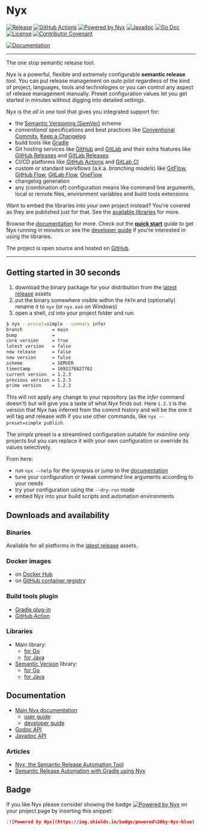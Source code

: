 # Nyx

[![Release](https://img.shields.io/github/v/release/mooltiverse/nyx?sort=semver)](https://github.com/mooltiverse/nyx/releases)
[![GitHub Actions](https://github.com/mooltiverse/nyx/actions/workflows/workflow.yml/badge.svg?branch=main)](https://github.com/mooltiverse/nyx/actions/workflows/workflow.yml)
[![Powered by Nyx](https://img.shields.io/badge/powered%20by-Nyx-blue)](https://github.com/mooltiverse/nyx)
[![Javadoc](https://javadoc.io/badge2/com.mooltiverse.oss.nyx/java/Javadoc.svg)](https://javadoc.io/doc/com.mooltiverse.oss.nyx/java)
[![Go Doc](https://godocs.io/github.com/mooltiverse/nyx/src/go/nyx?status.svg)](https://godocs.io/github.com/mooltiverse/nyx/src/go/nyx)
[![License](https://img.shields.io/badge/License-Apache%202.0-grey.svg)](LICENSE.md) [![Contributor Covenant](https://img.shields.io/badge/Contributor%20Covenant-v2.0%20adopted-grey.svg)](CODE_OF_CONDUCT.md)

[![Documentation](https://img.shields.io/static/v1?label=read%20the&message=documentation&color=blue&style=for-the-badge)](https://mooltiverse.github.io/nyx/)

----

The one stop semantic release tool.

Nyx is a powerful, flexible and extremely configurable **semantic release** tool. You can put release management on *auto pilot* regardless of the kind of project, languages, tools and technologies or you can control any aspect of release management manually. Preset configuration values let you get started in minutes without digging into detailed settings.

Nyx is the *all in one* tool that gives you integrated support for:

* the [Semantic Versioning (SemVer)](https://semver.org/) scheme
* *conventional* specifications and best practices like [Conventional Commits](https://www.conventionalcommits.org/), [Keep a Changelog](https://keepachangelog.com/)
* build tools like [Gradle](https://gradle.org/)
* Git hosting services like [GitHub](https://github.com/) and [GitLab](https://gitlab.com/) and their extra features like [GitHub Releases](https://docs.github.com/en/github/administering-a-repository/about-releases) and [GitLab Releases](https://docs.gitlab.com/ee/user/project/releases/)
* CI/CD platforms like [GitHub Actions](https://github.com/mooltiverse/nyx-github-action) and [GitLab CI](https://docs.gitlab.com/ee/ci/)
* custom or standard workflows (a.k.a. *branching models*) like [GitFlow](https://nvie.com/posts/a-successful-git-branching-model/), [GitHub Flow](https://help.github.com/en/github/collaborating-with-issues-and-pull-requests/github-flow), [GitLab Flow](https://docs.gitlab.com/ee/topics/gitlab_flow.html), [OneFlow](https://www.endoflineblog.com/oneflow-a-git-branching-model-and-workflow)
* changelog generation
* any (combination of) configuration means like command line arguments, local or remote files, environment variables and build tools extensions

Want to embed the libraries into your own project instead? You're covered as they are published just for that. See the [available libraries](#libraries) for more.

Browse the [documentation](https://mooltiverse.github.io/nyx/) for more. Check out the [**quick start**](https://mooltiverse.github.io/nyx/guide/user/quick-start/) guide to get Nyx running in minutes or see the [developer guide](https://mooltiverse.github.io/nyx/guide/developer/) if you're interested in using the libraries.

The project is open source and hosted on [GitHub](https://github.com/mooltiverse/nyx).

----

## Getting started in 30 seconds

1. download the binary package for your distribution from the [latest release](https://github.com/mooltiverse/nyx/releases/latest) assets
2. put the binary somewhere visible within the `PATH` and (optionally) rename it to `nyx` (or `nyx.exe` on Windows)
3. open a shell, *cd* into your project folder and run:

```bash
$ nyx --preset=simple --summary infer
branch           = main
bump             =
core version     = true
latest version   = false
new release      = false
new version      = false
scheme           = SEMVER
timestamp        = 1692276827782
current version  = 1.2.3
previous version = 1.2.3
prime version    = 1.2.3
```

This will not apply any change to your repository (as the *infer* command doesn't) but will give you a taste of what Nyx finds out. Here `1.2.3` is the version that Nyx has inferred from the commit history and will be the one it will tag and release with if you use other commands, like `nyx --preset=simple publish`.

The *simple* preset is a streamlined configuration suitable for *mainline only* projects but you can replace it with your own configuration or override its values selectively.

From here:

* run `nyx --help` for the synopsis or jump to the [documentation](https://mooltiverse.github.io/nyx/)
* tune your configuration or tweak command line arguments according to your needs
* try your configuration using the `--dry-run` mode
* embed Nyx into your build scripts and automation environments

## Downloads and availability

### Binaries

Available for all platforms in the [latest release](https://github.com/mooltiverse/nyx/releases/latest) assets.

### Docker images

* on [Docker Hub](https://hub.docker.com/repository/docker/mooltiverse/nyx)
* on [GitHub container registry](https://github.com/mooltiverse/nyx/pkgs/container/nyx)

### Build tools plugin

* [Gradle plug-in](https://plugins.gradle.org/plugin/com.mooltiverse.oss.nyx)
* [GitHub Action](https://github.com/mooltiverse/nyx-github-action)

### Libraries

* Main library:
  * [for Go](https://mooltiverse.github.io/nyx/guide/developer/go/nyx-main/)
  * [for Java](https://mooltiverse.github.io/nyx/guide/developer/java/nyx-main/)
* [Semantic Version](https://semver.org/) library:
  * [for Go](https://mooltiverse.github.io/nyx/guide/developer/java/semantic-version/)
  * [for Java](https://mooltiverse.github.io/nyx/guide/developer/java/semantic-version/)

## Documentation

* [Main Nyx documentation](https://mooltiverse.github.io/nyx/)
  * [user guide](https://mooltiverse.github.io/nyx/guide/user/)
  * [developer guide](https://mooltiverse.github.io/nyx/guide/developer/)
* [Godoc API](https://godocs.io/github.com/mooltiverse/nyx/src/go/nyx)
* [Javadoc API](https://javadoc.io/doc/com.mooltiverse.oss.nyx/java)
  
### Articles

* [Nyx, the Semantic Release Automation Tool](https://levelup.gitconnected.com/nyx-the-semantic-release-automation-tool-4e2dfa949f38)
* [Semantic Release Automation with Gradle using Nyx](https://levelup.gitconnected.com/semantic-release-automation-with-gradle-using-nyx-ba345235a365)

## Badge

If you like Nyx please consider showing the badge [![Powered by Nyx](https://img.shields.io/badge/Powered%20by-Nyx-blue)](https://github.com/mooltiverse/nyx) on your project page by inserting this snippet:

```md
[![Powered by Nyx](https://img.shields.io/badge/powered%20by-Nyx-blue)](https://github.com/mooltiverse/nyx)
```
